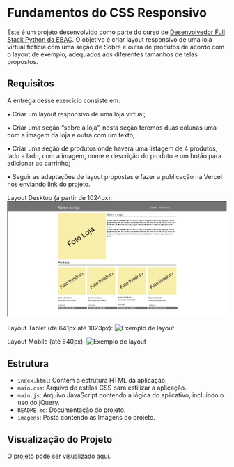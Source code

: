 # Fundamentos do CSS Responsivo

Este é um projeto desenvolvido como parte do curso de [Desenvolvedor Full Stack Python da EBAC](https://ebaconline.com.br/full-stack-python). O objetivo é criar layout responsivo de uma loja virtual fictícia com uma seção de Sobre e outra de produtos de acordo com o layout de exemplo,
adequados aos diferentes tamanhos de telas propostos.

## Requisitos

A entrega desse exercício consiste em:

• Criar um layout responsivo de uma loja virtual;

• Criar uma seção “sobre a loja”, nesta seção teremos duas colunas uma com a imagem da loja e outra com um texto;

• Criar uma seção de produtos onde haverá uma listagem de 4 produtos, lado a lado, com a imagem, nome e descrição do produto e um botão para adicionar ao carrinho;

• Seguir as adaptações de layout propostas e fazer a publicação na Vercel nos enviando link do projeto. 

Layout Desktop (a partir de 1024px): 
![Exemplo de layout](imagens/layout%20projeto/Layout%20Desktop%20(a%20partir%20de%201024px).png)

Layout Tablet (de 641px até 1023px):
![Exemplo de layout](imagens/layout%20projeto/Layout%20Tablet%20(de%20641px%20até%201023px).png)

Layout Mobile (até 640px):
![Exemplo de layout](imagens/layout%20projeto/Layout%20Mobile%20(até%20640px).png)

## Estrutura

- `index.html`: Contém a estrutura HTML da aplicação.
- `main.css`: Arquivo de estilos CSS para estilizar a aplicação.
- `main.js`: Arquivo JavaScript contendo a lógica do aplicativo, incluindo o uso do jQuery.
- `README.md`: Documentação do projeto.
- `imagens`: Pasta contendo as Imagens do projeto.

## Visualização do Projeto

O projeto pode ser visualizado [aqui]().
